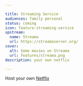 ```yaml
---

title: Streaming Service
audiences: family personal
status: coming
icon: feature-streaming-service
upstream:
  name: Streama
  url: https://streamaserver.org/
cover:
  alt: Some movies on Streama
  url: features/streama.png
description: your own netflix

---
```


Host your own [Netflix](https://www.netflix.com/sa-en/)
